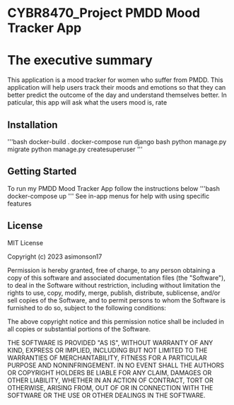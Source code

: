 # CYBR8470_Project PMDD Mood Tracker App
# The executive summary
This application is a mood tracker for women who suffer from PMDD. This application will help users track their moods and emotions so that they can better predict the outcome of the day and understand themselves better. In paticular, this app will ask what the users mood is, rate  

## Installation
'''bash
docker-build .
docker-compose run django bash
python manage.py migrate
python manage.py createsuperuser
'''

## Getting Started
To run my PMDD Mood Tracker App follow the instructions below
'''bash
docker-compose up
'''
See in-app menus for help with using specific features

## License
MIT License

Copyright (c) 2023 asimonson17

Permission is hereby granted, free of charge, to any person obtaining a copy
of this software and associated documentation files (the "Software"), to deal
in the Software without restriction, including without limitation the rights
to use, copy, modify, merge, publish, distribute, sublicense, and/or sell
copies of the Software, and to permit persons to whom the Software is
furnished to do so, subject to the following conditions:

The above copyright notice and this permission notice shall be included in all
copies or substantial portions of the Software.

THE SOFTWARE IS PROVIDED "AS IS", WITHOUT WARRANTY OF ANY KIND, EXPRESS OR
IMPLIED, INCLUDING BUT NOT LIMITED TO THE WARRANTIES OF MERCHANTABILITY,
FITNESS FOR A PARTICULAR PURPOSE AND NONINFRINGEMENT. IN NO EVENT SHALL THE
AUTHORS OR COPYRIGHT HOLDERS BE LIABLE FOR ANY CLAIM, DAMAGES OR OTHER
LIABILITY, WHETHER IN AN ACTION OF CONTRACT, TORT OR OTHERWISE, ARISING FROM,
OUT OF OR IN CONNECTION WITH THE SOFTWARE OR THE USE OR OTHER DEALINGS IN THE
SOFTWARE.
